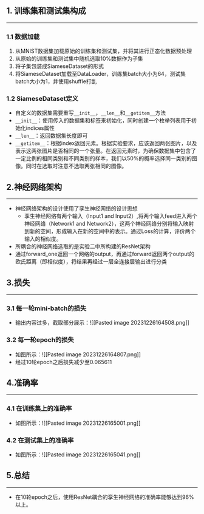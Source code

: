 ## 1. 训练集和测试集构成
---
### 1.1 数据加载

1. 从MNIST数据集加载原始的训练集和测试集，并将其进行正态化数据预处理
2. 从原始的训练集和测试集中随机选取10%数据作为子集
3. 将子集包装成SiameseDataset的形式
4. 将SiameseDataset加载至DataLoader，训练集batch大小为64，测试集batch大小为1，并使用shuffle打乱

### 1.2 SiameseDataset定义

- 自定义的数据集需要重写`__init__`，`__len__`和`__getitem__`方法
- `__init__`：使用传入的数据集和标签来初始化，同时创建一个枚举列表用于初始化indices属性
- `__len__`：返回数据集长度即可
- `__getitem__`：根据index返回元素。根据实验要求，应该返回两张图片，以及表示这两张图片是否相同的一个张量。在返回元素时，为确保数据集中包含了一定比例的相同类别和不同类别的样本，我们以50%的概率选择同一类别的图像。同时在选取时注意不选取两张相同的图像。

## 2.神经网络架构
---
- 神经网络架构的设计使用了孪生神经网络的设计思想
	- 孪生神经网络有两个输入（Input1 and Input2）,将两个输入feed进入两个神经网络（Network1 and Network2），这两个神经网络分别将输入映射到新的空间，形成输入在新的空间中的表示。通过Loss的计算，评价两个输入的相似度。
- 所耦合的神经网络选取的是实验二中所构建的ResNet架构
- 通过forward_one返回一个网络的output，再通过forward返回两个output的欧氏距离（即相似度），将结果再经过一层全连接层输出进行分类

## 3.损失
---
### 3.1 每一轮mini-batch的损失

- 输出内容过多，截取部分展示：![[Pasted image 20231226164508.png]]

### 3.2 每一轮epoch的损失

- 如图所示：![[Pasted image 20231226164807.png]]
- 经过10轮epoch之后损失减少至0.065611

## 4.准确率
---
### 4.1 在训练集上的准确率

- 如图所示：![[Pasted image 20231226165001.png]]

### 4.2 在测试集上的准确率

- 如图所示：![[Pasted image 20231226165041.png]]

## 5.总结
---
- 在10轮epoch之后，使用ResNet耦合的孪生神经网络的准确率能够达到96%以上。